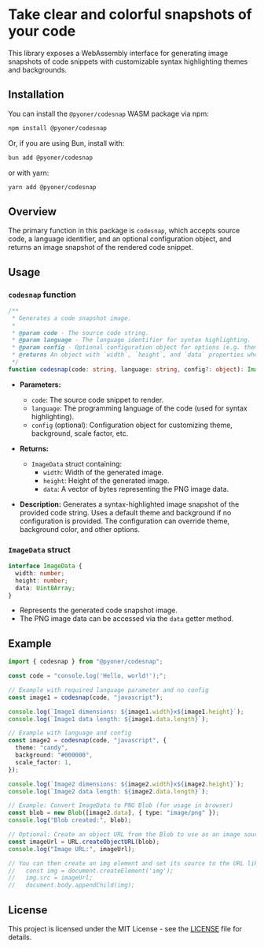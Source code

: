 # Take clear and colorful snapshots of your code

This library exposes a WebAssembly interface for generating image snapshots of code snippets with customizable syntax highlighting themes and backgrounds.

## Installation

You can install the `@pyoner/codesnap` WASM package via npm:

```bash
npm install @pyoner/codesnap
```

Or, if you are using Bun, install with:

```bash
bun add @pyoner/codesnap
```

or with yarn:

```bash
yarn add @pyoner/codesnap
```

## Overview

The primary function in this package is `codesnap`, which accepts source code, a language identifier, and an optional configuration object, and returns an image snapshot of the rendered code snippet.

## Usage

### `codesnap` function

```typescript
/**
 * Generates a code snapshot image.
 *
 * @param code - The source code string.
 * @param language - The language identifier for syntax highlighting.
 * @param config - Optional configuration object for options (e.g. theme, background).
 * @returns An object with `width`, `height`, and `data` properties where `data` is a Uint8Array of PNG bytes.
 */
function codesnap(code: string, language: string, config?: object): ImageData;
```

- **Parameters:**
  - `code`: The source code snippet to render.
  - `language`: The programming language of the code (used for syntax highlighting).
  - `config` (optional): Configuration object for customizing theme, background, scale factor, etc.

- **Returns:**
  - `ImageData` struct containing:
    - `width`: Width of the generated image.
    - `height`: Height of the generated image.
    - `data`: A vector of bytes representing the PNG image data.

- **Description:**
  Generates a syntax-highlighted image snapshot of the provided code string. Uses a default theme and background if no configuration is provided. The configuration can override theme, background color, and other options.

### `ImageData` struct

```typescript
interface ImageData {
  width: number;
  height: number;
  data: Uint8Array;
}
```

- Represents the generated code snapshot image.
- The PNG image data can be accessed via the `data` getter method.

## Example

```typescript
import { codesnap } from "@pyoner/codesnap";

const code = "console.log('Hello, world!');";

// Example with required language parameter and no config
const image1 = codesnap(code, "javascript");

console.log(`Image1 dimensions: ${image1.width}x${image1.height}`);
console.log(`Image1 data length: ${image1.data.length}`);

// Example with language and config
const image2 = codesnap(code, "javascript", {
  theme: "candy",
  background: "#000000",
  scale_factor: 1,
});

console.log(`Image2 dimensions: ${image2.width}x${image2.height}`);
console.log(`Image2 data length: ${image2.data.length}`);

// Example: Convert ImageData to PNG Blob (for usage in browser)
const blob = new Blob([image2.data], { type: "image/png" });
console.log("Blob created:", blob);

// Optional: Create an object URL from the Blob to use as an image source
const imageUrl = URL.createObjectURL(blob);
console.log("Image URL:", imageUrl);

// You can then create an img element and set its source to the URL like:
//   const img = document.createElement('img');
//   img.src = imageUrl;
//   document.body.appendChild(img);
```

## License

This project is licensed under the MIT License - see the [LICENSE](LICENSE) file for details.
